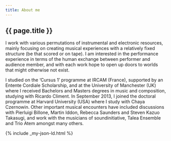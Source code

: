 ```yaml
---
title: About me
---
```

## {{ page.title }}

I work with various permutations of instrumental and electronic resources, mainly focusing on creating musical experiences with a relatively fixed structure (be that scored or on tape). I am interested in the performance experience in terms of the human exchange between performer and audience member, and with each work hope to open up doors to worlds that might otherwise not exist.

I studied on the ‘Cursus 1’ programme at IRCAM (France), supported by an Entente Cordiale Scholarship, and at the University of Manchester (UK) where I received Bachelors and Masters degrees in music and composition, studying with Ricardo Climent. In September 2013, I joined the doctoral programme at Harvard University (USA) where I study with Chaya Czernowin. Other important musical encounters have included discussions with Pierluigi Billone, Martin Iddon, Rebecca Saunders and Steven Kazuo Takasugi, and work with the musicians of soundinitiative, Talea Ensemble and Trio Atem amongst many others.

{% include _my-json-ld.html %}
